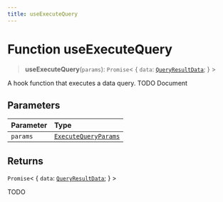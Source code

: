 ```yaml
---
title: useExecuteQuery
---
```


# Function useExecuteQuery

> **useExecuteQuery**(`params`): `Promise`\< \{
  `data`: [`QueryResultData`](../../sdk-data/interfaces/interface.QueryResultData.md);
 } \>

A hook function that executes a data query.
TODO Document

## Parameters

| Parameter | Type |
| :------ | :------ |
| `params` | [`ExecuteQueryParams`](../interfaces/interface.ExecuteQueryParams-2.md) |

## Returns

`Promise`\< \{
  `data`: [`QueryResultData`](../../sdk-data/interfaces/interface.QueryResultData.md);
 } \>

TODO
